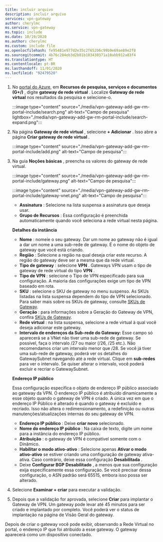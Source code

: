 ```yaml
---
title: incluir arquivo
description: incluir arquivo
services: vpn-gateway
author: cherylmc
ms.service: vpn-gateway
ms.topic: include
ms.date: 10/19/2020
ms.author: cherylmc
ms.custom: include file
ms.openlocfilehash: fe95481e977d2e35c2f652b6c99b9e69ae89e2f8
ms.sourcegitcommit: 4b76c284eb3d2b81b103430371a10abb912a83f4
ms.translationtype: HT
ms.contentlocale: pt-BR
ms.lasthandoff: 11/01/2020
ms.locfileid: "92479520"
---
```

1. No [portal do Azure](https://portal.azure.com), em **Recursos de pesquisa, serviços e documentos (G+/)** , digite **gateway de rede virtual** . Localize **Gateway de rede virtual** nos resultados da pesquisa e selecione-o.

   :::image type="content" source="./media/vpn-gateway-add-gw-rm-portal-include/search.png" alt-text="Campo de pesquisa" lightbox="./media/vpn-gateway-add-gw-rm-portal-include/search-expand.png":::

1. Na página **Gateway de rede virtual** , selecione **+ Adicionar** . Isso abre a página **Criar gateway de rede virtual** .

   :::image type="content" source="./media/vpn-gateway-add-gw-rm-portal-include/add.png" alt-text="Campo de pesquisa":::
1. Na guia **Noções básicas** , preencha os valores do gateway de rede virtual.

   :::image type="content" source="./media/vpn-gateway-add-gw-rm-portal-include/gateway.png" alt-text="Campo de pesquisa":::

   :::image type="content" source="./media/vpn-gateway-add-gw-rm-portal-include/gateway-vnet.png" alt-text="Campo de pesquisa":::

   * **Assinatura** : Selecione na lista suspensa a assinatura que deseja usar.
   * **Grupo de Recursos** : Essa configuração é preenchida automaticamente quando você seleciona a rede virtual nesta página.

   **Detalhes da instância**

   * **Nome** : nomeie o seu gateway. Dar um nome ao gateway não é igual a dar um nome a uma sub-rede de gateway. É o nome do objeto de gateway que você está criando.
   * **Região** : Selecione a região na qual deseja criar este recurso. A região do gateway deve ser a mesma que da rede virtual.
   * **Tipo de gateway** : selecione **VPN** . Gateways VPN usam o tipo de gateway de rede virtual do tipo **VPN** .
   * **Tipo de VPN** : selecione o Tipo de VPN especificado para sua configuração. A maioria das configurações exige um tipo de VPN baseado em rota.
   * **SKU** : selecione o SKU de gateway no menu suspenso. As SKUs listadas na lista suspensa dependem do tipo de VPN selecionado. Para saber mais sobre os SKUs de gateway, consulte [SKUs de Gateway](../articles/vpn-gateway/vpn-gateway-about-vpn-gateway-settings.md#gwsku).
   * **Geração** : para informações sobre a Geração do Gateway de VPN, confira [SKUs de Gateway](../articles/vpn-gateway/vpn-gateway-about-vpngateways.md#gwsku).
   * **Rede virtual** : na lista suspensa, selecione a rede virtual à qual você deseja adicionar este gateway.
   * **Intervalo de endereços da Sub-rede do Gateway:** Esse campo só aparecerá se a VNet não tiver uma sub-rede de gateway. Se possível, faça o intervalo /27 ou maior (/26, /25 etc.). Não recomendamos criar um intervalo menor que /28. Se você já tiver uma sub-rede de gateway, poderá ver os detalhes do GatewaySubnet navegando até a rede virtual. Clique em **sub-redes** para ver o intervalo. Se quiser alterar o intervalo, você poderá excluir e recriar o GatewaySubnet.

   **Endereço IP público**

   Essa configuração especifica o objeto de endereço IP público associado ao gateway da VPN. O endereço IP público é atribuído dinamicamente a esse objeto quando o gateway de VPN é criado. A única vez em que o endereço IP Público é alterado é quando o gateway é excluído e recriado. Isso não altera o redimensionamento, a redefinição ou outras manutenções/atualizações internas do seu gateway de VPN.

     * **Endereço IP público** : Deixe **criar novo** selecionado.
     * **Nome do endereço IP público** : Na caixa de texto, digite um nome para a instância do endereço IP público.
     * **Atribuição** : o gateway de VPN é compatível somente com o Dinâmico.
     * **Habilitar o modo ativo-ativo** : Selecione apenas **Ativar o modo ativo-ativo** se estiver criando uma configuração de gateway ativa-ativa. Caso contrário, deixe essa configuração **Desabilitada** .
     * Deixe **Configurar BGP** **Desabilitado** , a menos que sua configuração exija especificamente essa configuração. Se você precisar dessa configuração, o ASN padrão será 65515, embora isso possa ser alterado.
1. Selecione **Examinar + criar** para executar a validação.
1. Depois que a validação for aprovada, selecione **Criar** para implantar o Gateway de VPN. Um gateway pode levar até 45 minutos para ser criado e implantado por completo. Você poderá ver o status de implantação na página de Visão Geral do gateway.

Depois de criar o gateway você pode exibir, observando a Rede Virtual no portal, o endereço IP que foi atribuído a esse gateway. O gateway aparecerá como um dispositivo conectado.
